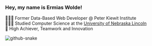### Hey, my name is Ermias Wolde!

👨🏾‍💻 Former Data-Based Web Developer @ Peter Kiewit Institute</br>
👨🏾‍🎓 Studied Computer Science at the [University of Nebraska Lincoln](https://www.unl.edu)<br/>
🎯 High Achiever, Teamwork and Innovation

<picture>
  <source media="(prefers-color-scheme: dark)" srcset="https://raw.githubusercontent.com/tobiasmeyhoefer/tobiasmeyhoefer/output/github-snake-dark.svg" />
  <source media="(prefers-color-scheme: light)" srcset="https://raw.githubusercontent.com/tobiasmeyhoefer/tobiasmeyhoefer/output/github-snake.svg" />
  <img alt="github-snake" src="https://raw.githubusercontent.com/tobiasmeyhoefer/tobiasmeyhoefer/output/github-snake.svg" />
</picture>
